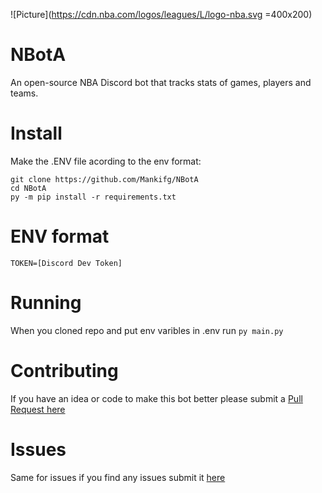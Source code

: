 ![Picture](https://cdn.nba.com/logos/leagues/L/logo-nba.svg =400x200)

# NBotA
An open-source NBA Discord bot that tracks stats of games, players and teams.

# Install
Make the .ENV file acording to the env format:
```
git clone https://github.com/Mankifg/NBotA
cd NBotA
py -m pip install -r requirements.txt
```
# ENV format
```
TOKEN=[Discord Dev Token]
```
# Running 
When you cloned repo and put env varibles in .env run ```py main.py``` 

# Contributing
If you have an idea or code to make this bot better please submit a [Pull Request here](https://github.com/Mankifg/NBotA/pulls)

# Issues
Same for issues if you find any issues submit it [here](https://github.com/Mankifg/NBotA/issues)



